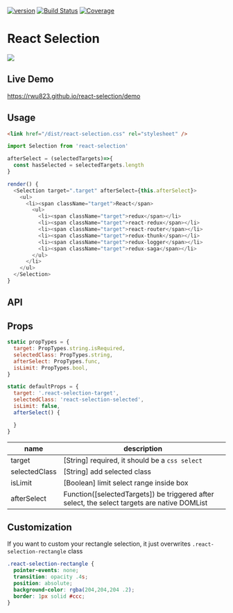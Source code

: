 [![version](https://img.shields.io/npm/v/react-selection.svg?label=version)](https://www.npmjs.org/package/react-selection) [![Build Status](https://img.shields.io/travis/rwu823/react-selection.svg?branch=master)](https://travis-ci.org/rwu823/react-selection) [![Coverage](https://img.shields.io/coveralls/rwu823/react-selection.svg)](https://coveralls.io/github/rwu823/react-selection)

# React Selection

![](https://raw.githubusercontent.com/rwu823/react-selection/master/assets/screen-demo.gif)



## Live Demo

https://rwu823.github.io/react-selection/demo



## Usage

```html
<link href="/dist/react-selection.css" rel="stylesheet" />
```

```javascript
import Selection from 'react-selection'

afterSelect = (selectedTargets)=>{
  const hasSelected = selectedTargets.length
}

render() {  
  <Selection target=".target" afterSelect={this.afterSelect}>
    <ul>
      <li><span className="target">React</span>
        <ul>
          <li><span className="target">redux</span></li>
          <li><span className="target">react-redux</span></li>
          <li><span className="target">react-router</span></li>
          <li><span className="target">redux-thunk</span></li>
          <li><span className="target">redux-logger</span></li>
          <li><span className="target">redux-saga</span></li>
        </ul>
      </li>
    </ul>
  </Selection>
}
```



## API

## Props

```javascript
static propTypes = {
  target: PropTypes.string.isRequired,
  selectedClass: PropTypes.string,
  afterSelect: PropTypes.func,
  isLimit: PropTypes.bool,
}

static defaultProps = {
  target: '.react-selection-target',
  selectedClass: 'react-selection-selected',
  isLimit: false,
  afterSelect() {

  }
}
```



| name          | description                              |
| ------------- | ---------------------------------------- |
| target        | [String] required,  it should be a `css select` |
| selectedClass | [String] add selected class              |
| isLimit       | [Boolean] limit select range inside box  |
| afterSelect   | Function([selectedTargets]) be triggered after select, the select targets are native DOMList |



## Customization

If you want to custom your rectangle selection, it just overwrites `.react-selection-rectangle`  class

```css
.react-selection-rectangle {
  pointer-events: none;
  transition: opacity .4s;
  position: absolute;
  background-color: rgba(204,204,204 .2);
  border: 1px solid #ccc;
}
```


